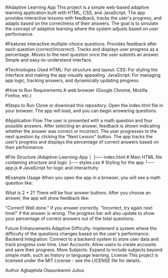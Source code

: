 
#Adaptive Learning App
This project is a simple web-based adaptive learning application built with HTML, CSS, and JavaScript. The app provides interactive lessons with feedback, tracks the user's progress, and adapts based on the correctness of their answers. The goal is to simulate the concept of adaptive learning where the system adjusts based on user performance.

#Features
Interactive multiple-choice questions.
Provides feedback after each question (correct/incorrect).
Tracks and displays user progress as a percentage.
Moves to the next question once the user submits an answer.
Simple and easy-to-understand interface.

#Technologies Used
HTML: For structure and layout.
CSS: For styling the interface and making the app visually appealing.
JavaScript: For managing app logic, tracking answers, and dynamically updating progress.

#How to Run
Requirements
A web browser (Google Chrome, Mozilla Firefox, etc.)

#Steps to Run
Clone or download this repository.
Open the index.html file in your browser.
The app will load, and you can begin answering questions.

#Application Flow
The user is presented with a math question and four possible answers.
After selecting an answer, feedback is shown indicating whether the answer was correct or incorrect.
The user progresses to the next question by clicking the "Next Lesson" button.
The app tracks the user’s progress and displays the percentage of correct answers based on their performance.

#File Structure
/Adaptive-Learning-App
│
├── index.html         # Main HTML file containing structure and logic
├── styles.css         # Styling for the app
└── app.js             # JavaScript for logic and interactivity

#Example Usage
When you open the app in a browser, you will see a math question like:

What is 2 + 2?
There will be four answer buttons. After you choose an answer, the app will show feedback like:

"Correct! Well done." if you answer correctly.
"Incorrect, try again next time!" if the answer is wrong.
The progress bar will also update to show your percentage of correct answers out of the total questions.

Future Enhancements
Adaptive Difficulty: Implement a system where the difficulty of the questions changes based on the user's performance.
Backend Integration: Connect to a backend system to store user data and track progress over time.
User Accounts: Allow users to create accounts and save their progress.
More Subjects: Expand to include subjects beyond simple math, such as history or language learning.
License
This project is licensed under the MIT License - see the LICENSE file for details.

Author
Agbajelola Olasunkanmi Julius 
